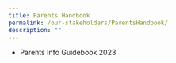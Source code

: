 ```yaml
---
title: Parents Handbook
permalink: /our-stakeholders/ParentsHandbook/
description: ""
---
```

* Parents Info Guidebook 2023